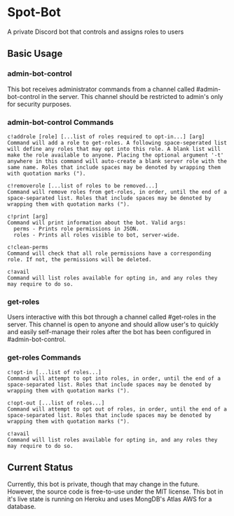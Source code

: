 # Spot-Bot
A private Discord bot that controls and assigns roles to users

## Basic Usage
### admin-bot-control

This bot receives administrator commands from a channel called \#admin-bot-control in the server. This channel should be restricted to admin's only for security purposes.

### admin-bot-control Commands
```
c!addrole [role] [...list of roles required to opt-in...] [arg]
Command will add a role to get-roles. A following space-seperated list will define any roles that may opt into this role. A blank list will make the role available to anyone. Placing the optional argument '-t' anywhere in this command will auto-create a blank server role with the same name. Roles that include spaces may be denoted by wrapping them with quotation marks (").

c!removerole [...list of roles to be removed...]
Command will remove roles from get-roles, in order, until the end of a space-separated list. Roles that include spaces may be denoted by wrapping them with quotation marks (").

c!print [arg]
Command will print information about the bot. Valid args:
  perms - Prints role permissions in JSON.
  roles - Prints all roles visible to bot, server-wide.

c!clean-perms
Command will check that all role permissions have a corresponding role. If not, the permissions will be deleted.

c!avail
Command will list roles available for opting in, and any roles they may require to do so.
```

### get-roles

Users interactive with this bot through a channel called \#get-roles in the server. This channel is open to anyone and should allow user's to quickly and easily self-manage their roles after the bot has been configured in \#admin-bot-control.

### get-roles Commands
```
c!opt-in [...list of roles...]
Command will attempt to opt into roles, in order, until the end of a space-separated list. Roles that include spaces may be denoted by wrapping them with quotation marks (").

c!opt-out [...list of roles...]
Command will attempt to opt out of roles, in order, until the end of a space-separated list. Roles that include spaces may be denoted by  wrapping them with quotation marks (").

c!avail
Command will list roles available for opting in, and any roles they may require to do so.
```

## Current Status

Currently, this bot is private, though that may change in the future. However, the source code is free-to-use under the MIT license.
This bot in it's live state is running on Heroku and uses MongDB's Atlas AWS for a database.
